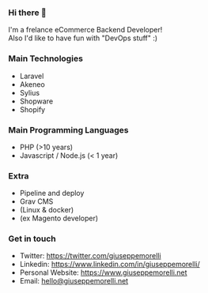 ### Hi there 👋

I'm a frelance eCommerce Backend Developer!  
Also I'd like to have fun with "DevOps stuff" :)

### Main Technologies

- Laravel
- Akeneo
- Sylius
- Shopware
- Shopify

### Main Programming Languages
- PHP (>10 years)
- Javascript / Node.js (< 1 year)

### Extra

- Pipeline and deploy
- Grav CMS
- (Linux & docker)
- (ex Magento developer)

### Get in touch

- Twitter: https://twitter.com/giuseppemorelli
- Linkedin: https://www.linkedin.com/in/giuseppemorelli/
- Personal Website: https://www.giuseppemorelli.net
- Email: hello@giuseppemorelli.net
